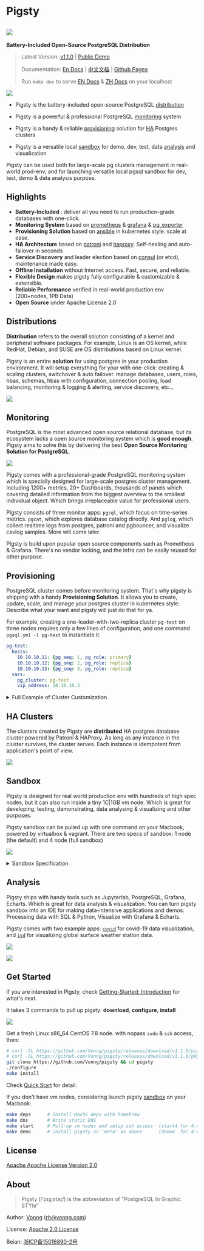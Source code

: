 # Pigsty

## ![](docs/_media/icon.svg)

**Battery-Included Open-Source PostgreSQL Distribution**

> Latest Version: [v1.1.0](https://github.com/Vonng/pigsty/releases/tag/v1.1.0)  |  [Public Demo](http://home.pigsty.cc)
>
> Documentation: [En Docs](https://pigsty.cc/) | [中文文档](https://pigsty.cc/#/zh-cn/) | [Github Pages](https://vonng.github.io/pigsty/#/)
> 
> Run `make doc` to serve [EN Docs](docs/) & [ZH Docs](docs/zh-cn/) on your localhost

![](docs/_media/what.svg)

* Pigsty is the battery-included open-source PostgreSQL [distribution](#distribution)

* Pigsty is a powerful & professional PostgreSQL [monitoring](#monitoring) system

* Pigsty is a handy & reliable [provisioning](#provisioning) solution for [HA](#ha-clusters) Postgres clusters

* Pigsty is a versatile local [sandbox](#sandbox) for demo, dev, test, data [analysis](#analysis) and visualization

Pigsty can be used both for large-scale pg clusters management in real-world prod-env, and for launching versatile local pgsql sandbox for dev, test, demo & data analysis purpose.



## Highlights

* **Battery-Included** : deliver all you need to run production-grade databases with one-click.
* **Monitoring System** based on [prometheus](https://prometheus.io/) & [grafana](https://grafana.com/) &  [pg_exporter](https://github.com/Vonng/pg_exporter)
* **Provisioning Solution** based on [ansible](https://docs.ansible.com/ansible/latest/index.html) in kubernetes style. scale at ease.
* **HA Architecture** based on [patroni](https://patroni.readthedocs.io/) and [haproxy](https://www.haproxy.org/). Self-healing and auto-failover in seconds
* **Service Discovery** and leader election based on [consul](https://www.consul.io/) (or etcd), maintenance made easy.
* **Offline Installation** without Internet access. Fast, secure, and reliable.
* **Flexible Design** makes pigsty fully configurable & customizable & extensible.
* **Reliable Performance** verified in real-world production env (200+nodes, 1PB Data)
* **Open Source** under Apache License 2.0


## Distributions


**Distribution** refers to the overall solution consisting of a kernel and peripheral software packages. For example, Linux is an OS kernel, while RedHat, Debian, and SUSE are OS distributions based on Linux kernel.

Pigsty is an entire **solution** for using postgres in your production environment. It will setup everything for your with one-click:
creating & scaling clusters, switchover & auto failover. manage databases, users, roles, hbas, schemas, hbas with configuration, connection pooling, load balancing, monitoring & logging & alerting, service discovery, etc...


![](docs/_media/infra.svg)


## Monitoring

PostgreSQL is the most advanced open source relational database, but its ecosystem lacks a open source monitoring system which is **good enough**. Pigsty aims to solve this by delivering the best **Open Source Monitoring Solution for PostgreSQL**.

![](docs/_media/overview-monitor.jpg)

Pigsty comes with a professional-grade PostgreSQL monitoring system which is specially designed for large-scale postgres cluster management. Including 1200+ metrics, 20+ Dashboards, thousands of panels which covering detailed information from the biggest overview to the smallest individual object. Which brings irreplaceable value for professional users.

Pigsty consists of three monitor apps: `pgsql`, which focus on time-series metrics. `pgcat`, which explores database catalog directly. And `pglog`, which collect realtime logs from postgres, patroni and pgbouncer, and visualize csvlog samples. More will come later.

Pigsty is build upon popular open source components such as Prometheus & Grafana. There's no vendor locking, and the infra can be easily reused for other purpose.


## Provisioning

PostgreSQL cluster comes before monitoring system. That's why pigsty is shipping with a handy **Provisioning Solution**.
It allows you to create, update, scale, and manage your postgres cluster in kubernetes style: Describe what your want and pigsty will just do that for ya.

For example, creating a one-leader-with-two-replica cluster `pg-test` on three nodes requires only a few lines of configuration, and one command `pgsql.yml -l pg-test` to instantiate it.


```yaml
pg-test:
  hosts:
    10.10.10.11: {pg_seq: 1, pg_role: primary}
    10.10.10.12: {pg_seq: 2, pg_role: replica}
    10.10.10.13: {pg_seq: 3, pg_role: replica}
  vars: 
    pg_cluster: pg-test
    vip_address: 10.10.10.3
```


<details>
<summary>Full Example of Cluster Customization</summary>

![](docs/_media/interface.jpg)

```yaml
#----------------------------------#
# cluster: pg-test (3-node)        #
#----------------------------------#
pg-meta:                                # required, ansible group name , pgsql cluster name. should be unique among environment
  hosts:                                # `<cluster>.hosts` holds instances definition of this cluster
    10.10.10.11: {pg_seq: 1, pg_role: primary}   # primary instance, leader of cluster
    10.10.10.12: {pg_seq: 2, pg_role: replica}   # replica instance, follower of leader
    10.10.10.13: {pg_seq: 3, pg_role: offline}   # offline instance, replica that allow offline access

    #---------------
    # mandatory                         # all configuration above (`ip`, `pg_seq`, `pg_role`) and `pg_cluster` are mandatory
    #---------------
  vars:                                 # `<cluster>.vars` holds CLUSTER LEVEL CONFIG of this pgsql cluster
    pg_cluster: pg-meta                 # required, pgsql cluster name, unique among cluster, used as namespace of cluster resources

    #---------------
    # optional                          # all configuration below are OPTIONAL for a pgsql cluster (Overwrite global default)
    #---------------
    pg_version: 13                      # pgsql version to be installed (use global version if missing)
    node_tune: tiny                     # node optimization profile: {oltp|olap|crit|tiny}, use tiny for vm sandbox
    pg_conf: tiny.yml                   # pgsql template:  {oltp|olap|crit|tiny}, use tiny for sandbox
    patroni_mode: pause                 # entering patroni pause mode after bootstrap  {default|pause|remove}
    patroni_watchdog_mode: off          # disable patroni watchdog on meta node        {off|require|automatic}
    pg_lc_ctype: en_US.UTF8             # use en_US.UTF8 locale for i18n char support  (required by `pg_trgm`)

    #---------------
    # biz databases                     # Defining Business Databases (Optional)
    #---------------
    pg_databases:                       # define business databases on this cluster, array of database definition
      # define the default `meta` database
      - name: meta                      # required, `name` is the only mandatory field of a database definition
        baseline: cmdb.sql              # optional, database sql baseline path, (relative path among ansible search path, e.g files/)
        # owner: postgres               # optional, database owner, postgres by default
        # template: template1           # optional, which template to use, template1 by default
        # encoding: UTF8                # optional, database encoding, UTF8 by default. (MUST same as template database)
        # locale: C                     # optional, database locale, C by default.  (MUST same as template database)
        # lc_collate: C                 # optional, database collate, C by default. (MUST same as template database)
        # lc_ctype: C                   # optional, database ctype, C by default.   (MUST same as template database)
        # tablespace: pg_default        # optional, default tablespace, 'pg_default' by default.
        # allowconn: true               # optional, allow connection, true by default. false will disable connect at all
        # revokeconn: false             # optional, revoke public connection privilege. false by default. (leave connect with grant option to owner)
        # pgbouncer: true               # optional, add this database to pgbouncer database list? true by default
        comment: pigsty meta database   # optional, comment string for this database
        connlimit: -1                   # optional, database connection limit, default -1 disable limit
        schemas: [pigsty]               # optional, additional schemas to be created, array of schema names
        extensions:                     # optional, additional extensions to be installed: array of schema definition `{name,schema}`
          - {name: adminpack, schema: pg_catalog}    # install adminpack to pg_catalog and install postgis to public
          - {name: postgis, schema: public}          # if schema is omitted, extension will be installed according to search_path.

      # define an additional database named grafana & prometheus (optional)
      - { name: grafana,    owner: dbuser_grafana    , revokeconn: true , comment: grafana    primary database }
      - { name: prometheus, owner: dbuser_prometheus , revokeconn: true , comment: prometheus primary database }

    #---------------
    # biz users                         # Defining Business Users (Optional)
    #---------------
    pg_users:                           # define business users/roles on this cluster, array of user definition
      # define admin user for meta database (This user are used for pigsty app deployment by default)
      - name: dbuser_meta               # required, `name` is the only mandatory field of a user definition
        password: md5d3d10d8cad606308bdb180148bf663e1  # md5 salted password of 'DBUser.Meta'
        # optional, plain text and md5 password are both acceptable (prefixed with `md5`)
        login: true                     # optional, can login, true by default  (new biz ROLE should be false)
        superuser: false                # optional, is superuser? false by default
        createdb: false                 # optional, can create database? false by default
        createrole: false               # optional, can create role? false by default
        inherit: true                   # optional, can this role use inherited privileges? true by default
        replication: false              # optional, can this role do replication? false by default
        bypassrls: false                # optional, can this role bypass row level security? false by default
        pgbouncer: true                 # optional, add this user to pgbouncer user-list? false by default (production user should be true explicitly)
        connlimit: -1                   # optional, user connection limit, default -1 disable limit
        expire_in: 3650                 # optional, now + n days when this role is expired (OVERWRITE expire_at)
        expire_at: '2030-12-31'         # optional, YYYY-MM-DD 'timestamp' when this role is expired  (OVERWRITTEN by expire_in)
        comment: pigsty admin user      # optional, comment string for this user/role
        roles: [dbrole_admin]           # optional, belonged roles. default roles are: dbrole_{admin,readonly,readwrite,offline}
        parameters: {}                  # optional, role level parameters with `ALTER ROLE SET`
        # search_path: public         # key value config parameters according to postgresql documentation (e.g: use pigsty as default search_path)
      - {name: dbuser_view , password: DBUser.Viewer  ,pgbouncer: true ,roles: [dbrole_readonly], comment: read-only viewer for meta database}

      # define additional business users for prometheus & grafana (optional)
      - {name: dbuser_grafana    , password: DBUser.Grafana    ,pgbouncer: true ,roles: [dbrole_admin], comment: admin user for grafana database }
      - {name: dbuser_prometheus , password: DBUser.Prometheus ,pgbouncer: true ,roles: [dbrole_admin], comment: admin user for prometheus database }
```

</details>



## HA Clusters


The clusters created by Pigsty are **distributed** HA postgres database cluster powered by Patroni & HAProxy.
As long as any instance in the cluster survives, the cluster serves. Each instance is idempotent from application's point of view.


![](docs/_media/access.svg)





## Sandbox

Pigsty is designed for real world production env with hundreds of high spec nodes, but it can also run inside a tiny 1C|1GB vm node.
Which is great for developing, testing, demonstrating, data analysing & visualizing and other purposes.

Pigsty sandbox can be pulled up with one command on your Macbook, powered by virtualbox & vagrant.
There are two specs of sandbox: 1 node (the default) and 4 node (full sandbox)

![](docs/_media/sandbox.svg)

<details>
<summary>Sandbox Specification</summary>

**System Requirement**

* CentOS 7 / Red Hat 7 / Oracle Linux 7 or equivalent
* CentOS 7.8.2003 x86_64 is highly recommend (fully tested under production)

**Minimal Spec**

* Self-contained, single meta node, singleton pgsql cluster `pg-meta`
* Minimal requirement: 1 CPU Core & 2 GB RAM

**Demo setup ( TINY mode, vagrant demo)**

* 4 Node, including single meta node, singleton database cluster `pg-meta` and 3-instances pgsql cluster `pg-test`
* Spec:  2Core/4GB for meta controller node, 1Core/1GB for database node (x3)

**Production setup (OLTP/OLAP/CRIT mode)**

* 3 meta nodes , up to 100+ database clusters or 400~500 nodes
* Verified Spec: Dell R740 / 64 Core / 400GB Mem / 3TB PCI-E SSD

</details>



## Analysis

Pigsty ships with handy tools such as Jupyterlab, PostgreSQL, Grafana, Echarts. Which is great for data analysis & visualization.
You can turn pigsty sandbox into an IDE for making data-intensive applications and demos: Processing data with SQL & Python, Visualize with Grafana & Echarts.

Pigsty comes with two example apps:  [`covid`](http://demo.pigsty.cc/d/covid-overview) for covid-19 data visualization, and [`isd`](http://demo.pigsty.cc/d/isd-overview) for visualizing global surface weather station data.

![](docs/_media/overview-covid.jpg)

![](docs/_media/overview-isd.jpg)


## Get Started

If you are interested in Pigsty, check [Getting-Started: Introduction](docs/s-intro.md) for what's next.

It takes 3 commands to pull up pigsty: **download**, **configure**, **install**

![](docs/_media/how.svg)

Get a fresh Linux x86_64 CentOS 7.8 node. with nopass `sudo` & `ssh` access, then:

```bash
# curl -SL https://github.com/Vonng/pigsty/releases/download/v1.1.0/pigsty.tgz -o ~/pigsty.tgz  
# curl -SL https://github.com/Vonng/pigsty/releases/download/v1.1.0/pkg.tgz    -o /tmp/pkg.tgz
git clone https://github.com/Vonng/pigsty && cd pigsty
./configure
make install
```

Check [Quick Start](docs/s-install.md) for detail.

If you don't have vm nodes, considering launch pigsty [sandbox](docs/s-sandbox.md) on your Macbook:

```bash
make deps      # Install MacOS deps with homebrew
make dns       # Write static DNS
make start     # Pull-up vm nodes and setup ssh access  (start4 for 4-node demo)
make demo      # install pigsty on 'meta' as above      (demo4  for 4-node demo) 
```


## License

[Apache Apache License Version 2.0](LICENSE)


## About

> Pigsty (/ˈpɪɡˌstaɪ/) is the abbreviation of "PostgreSQL In Graphic STYle"

Author: [Vonng](https://vonng.com/en) ([rh@vonng.com](mailto:rh@vonng.com))

License: [Apache 2.0 License](LICENSE)

Beian: [浙ICP备15016890-2号](https://beian.miit.gov.cn/)